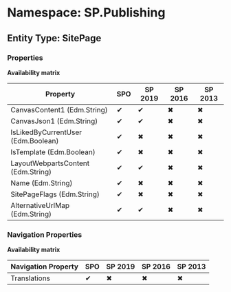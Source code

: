 # Namespace: SP.Publishing
## Entity Type: SitePage

### Properties

**Availability matrix**

Property | SPO | SP 2019 | SP 2016 | SP 2013
----------|-----|---------|---------|--------
CanvasContent1 (Edm.String) | ✔ | ✔ | ✖ | ✖
CanvasJson1 (Edm.String) | ✔ | ✔ | ✖ | ✖
IsLikedByCurrentUser (Edm.Boolean) | ✔ | ✖ | ✖ | ✖
IsTemplate (Edm.Boolean) | ✔ | ✖ | ✖ | ✖
LayoutWebpartsContent (Edm.String) | ✔ | ✔ | ✖ | ✖
Name (Edm.String) | ✔ | ✖ | ✖ | ✖
SitePageFlags (Edm.String) | ✔ | ✖ | ✖ | ✖
AlternativeUrlMap (Edm.String) | ✔ | ✔ | ✖ | ✖

### Navigation Properties

**Availability matrix**

Navigation Property | SPO | SP 2019 | SP 2016 | SP 2013
----------|-----|---------|---------|--------
Translations | ✔ | ✖ | ✖ | ✖
